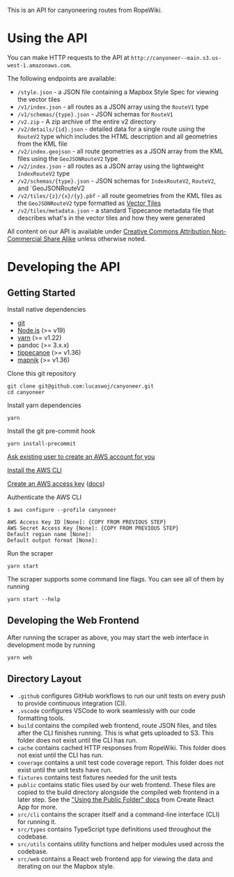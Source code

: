 This is an API for canyoneering routes from RopeWiki.

# Using the API

You can make HTTP requests to the API at `http://canyoneer--main.s3.us-west-1.amazonaws.com`.

The following endpoints are available:

- `/style.json` - a JSON file containing a Mapbox Style Spec for viewing the vector tiles
- `/v1/index.json` - all routes as a JSON array using the `RouteV1` type
- `/v1/schemas/{type}.json` - JSON schemas for `RouteV1`
- `/v2.zip` - A zip archive of the entire v2 directory
- `/v2/details/{id}.json` - detailed data for a single route using the `RouteV2` type which includes
  the HTML description and all geometries from the KML file
- `/v2/index.geojson` - all route geometries as a JSON array from the KML files using the
  `GeoJSONRouteV2` type
- `/v2/index.json` - all routes as a JSON array using the lightweight `IndexRouteV2` type
- `/v2/schemas/{type}.json` - JSON schemas for `IndexRouteV2`, `RouteV2`, and `GeoJSONRouteV2
- `/v2/tiles/{z}/{x}/{y}.pbf` - all route geometries from the KML files as the `GeoJSONRouteV2` type
  formatted as [Vector Tiles](https://github.com/mapbox/vector-tile-spec/)
- `/v2/tiles/metadata.json` - a standard Tippecanoe metadata file that describes what's in the
  vector tiles and how they were generated

All content on our API is available under
[Creative Commons Attribution Non-Commercial Share Alike](http://creativecommons.org/licenses/by-nc-sa/3.0/)
unless otherwise noted.

# Developing the API

## Getting Started

Install native dependencies

- [git](https://git-scm.com)
- [Node.js](https://nodejs.org/en) (>= v19)
- [yarn](https://yarnpkg.com/) (>= v1.22)
- pandoc (>= 3.x.x)
- [tippecanoe](https://github.com/mapbox/tippecanoe) (>= v1.36)
- [mapnik](https://github.com/mapbox/tippecanoe) (>= v1.36)

Clone this git repository

```
git clone git@github.com:lucaswoj/canyoneer.git
cd canyoneer
```

Install yarn dependencies

```
yarn
```

Install the git pre-commit hook

```
yarn install-precommit
```

[Ask existing user to create an AWS account for you](https://us-east-1.console.aws.amazon.com/singlesignon/home?region=us-east-1&userCreationOrigin=IAM#!/instances/72232ee7076fe391/users)

[Install the AWS CLI](https://docs.aws.amazon.com/cli/latest/userguide/getting-started-install.html)

[Create an AWS access key](https://us-east-1.console.aws.amazon.com/iam/home#/security_credentials)
([docs](https://docs.aws.amazon.com/IAM/latest/UserGuide/id_credentials_access-keys.html#Using_CreateAccessKey))

Authenticate the AWS CLI

```
$ aws configure --profile canyoneer

AWS Access Key ID [None]: {COPY FROM PREVIOUS STEP}
AWS Secret Access Key [None]: {COPY FROM PREVIOUS STEP}
Default region name [None]:
Default output format [None]:
```

Run the scraper

```
yarn start
```

The scraper supports some command line flags. You can see all of them by running

```
yarn start --help
```

## Developing the Web Frontend

After running the scraper as above, you may start the web interface in development mode by running

```
yarn web
```

## Directory Layout

- `.github` configures GitHub workflows to run our unit tests on every push to provide continuous
  integration (CI).
- `.vscode` configures VSCode to work seamlessly with our code formatting tools.
- `build` contains the compiled web frontend, route JSON files, and tiles after the CLI finishes
  running. This is what gets uploaded to S3. This folder does not exist until the CLI has run.
- `cache` contains cached HTTP responses from RopeWiki. This folder does not exist until the CLI has
  run.
- `coverage` contains a unit test code coverage report. This folder does not exist until the unit
  tests have run.
- `fixtures` contains test fixtures needed for the unit tests
- `public` contains static files used by our web frontend. These files are copied to the build
  directory alongside the compiled web frontend in a later step. See the
  ["Using the Public Folder" docs](https://create-react-app.dev/docs/using-the-public-folder.) from
  Create React App for more.
- `src/cli` contains the scraper itself and a command-line interface (CLI) for running it.
- `src/types` contains TypeScript type definitions used throughout the codebase.
- `src/utils` contains utility functions and helper modules used across the codebase.
- `src/web` contains a React web frontend app for viewing the data and iterating on our the Mapbox
  style.
